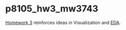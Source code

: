 # p8105_hw3_mw3743
[Homework 3](https://p8105.com/homework_3.html) reinforces ideas in Visualization and [EDA](https://p8105.com/topic_visualization_and_eda.html).
